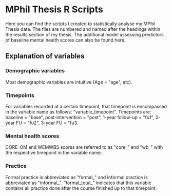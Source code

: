 # MPhil Thesis R Scripts
Here you can find the scripts I created to statistically analyse my MPhil Thesis data.
The files are numbered and named after the headings within the results section of my thesis.
The additional model assessing predictors of baseline mental health scores can also be found here.

## Explanation of variables
### Demographic variables
Most demographic variables are intuitive (Age = "age", etc).
### Timepoints
For variables recorded at a certain timepoint, that timepoint is encompassed in the variable name as follows: "variable_timepoint". Timepoints are: baseline = "base", post-intervention = "post", 1-year follow-up = "fu1", 2-year FU = "fu2", 3-year FU = "fu3.
### Mental health scores
CORE-OM and WEMWBS scores are referred to as "core_" and "wb_" with the respective timepoint in the variable name.
### Practice
Formal practice is abbreviated as "formal_" and informal practice is abbreviated as "informal_". "formal_total_" indicates that this variable contains all practice done after the course finished up to that timepoint.

